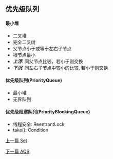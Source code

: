 ## 优先级队列

#### 最小堆

* 二叉堆
* 完全二叉树
* 父节点小于或等于左右子节点
* 根节点最小
* ***上浮***: 同父节点比较，若小于则交换
* ***下沉***: 同左右子节点中较小的比较, 若小于则交换

#### 优先级队列(PriorityQueue)

* 最小堆
* 无界队列

#### 优先级阻塞队列(PriorityBlockingQueue)

* 线程安全: ReentrantLock
* take(): Condition


[上一篇 Set](3-Java集合/Set.md)

[下一篇 AQS](4-多线程与并发/AQS.md)

